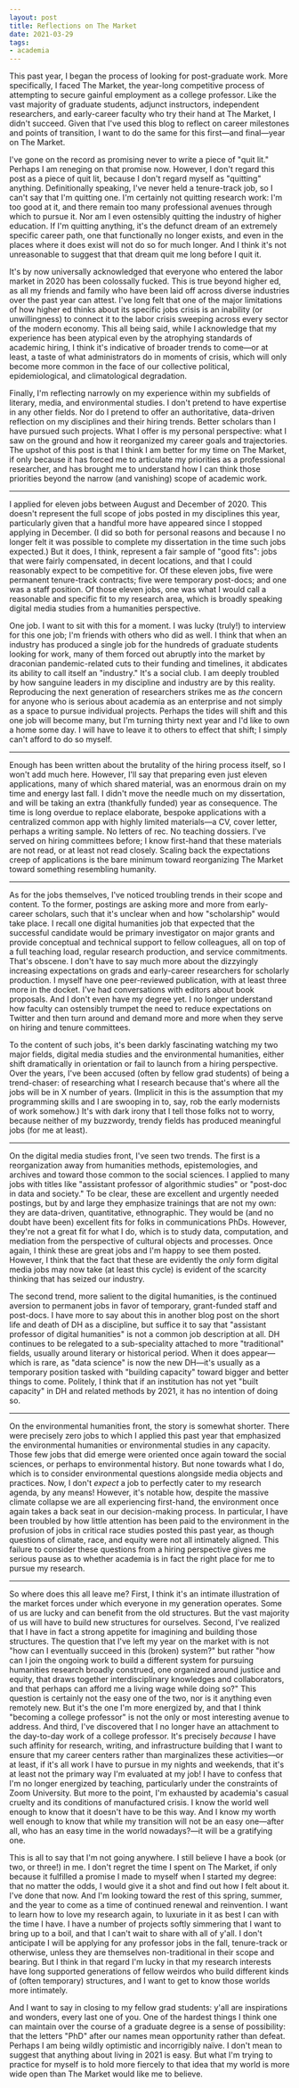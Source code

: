 ```yaml
---
layout: post
title: Reflections on The Market
date: 2021-03-29
tags: 
- academia
---
```


This past year, I began the process of looking for post-graduate work. More specifically, I faced The Market, the year-long competitive process of attempting to secure gainful employment as a college professor. Like the vast majority of graduate students, adjunct instructors, independent researchers, and early-career faculty who try their hand at The Market, I didn't succeed. Given that I've used this blog to reflect on career milestones and points of transition, I want to do the same for this first—and final—year on The Market. 

<!--more-->

I've gone on the record as promising never to write a piece of "quit lit." Perhaps I am reneging on that promise now. However, I don't regard this post as a piece of quit lit, because I don't regard myself as "quitting" anything. Definitionally speaking, I've never held a tenure-track job, so I can't say that I'm quitting one. I'm certainly not quitting research work: I'm too good at it, and there remain too many professional avenues through which to pursue it. Nor am I even ostensibly quitting the industry of higher education. If I'm quitting anything, it's the defunct dream of an extremely specific career path, one that functionally no longer exists, and even in the places where it does exist will not do so for much longer. And I think it's not unreasonable to suggest that that dream quit me long before I quit it. 

It's by now universally acknowledged that everyone who entered the labor market in 2020 has been colossally fucked. This is true beyond higher ed, as all my friends and family who have been laid off across diverse industries over the past year can attest. I've long felt that one of the major limitations of how higher ed thinks about its specific jobs crisis is an inability (or unwillingness) to connect it to the labor crisis sweeping across every sector of the modern economy. This all being said, while I acknowledge that my experience has been atypical even by the atrophying standards of academic hiring, I think it's indicative of broader trends to come—or at least, a taste of what administrators do in moments of crisis, which will only become more common in the face of our collective political, epidemiological, and climatological degradation. 

Finally, I'm reflecting narrowly on my experience within my subfields of literary, media, and environmental studies. I don't pretend to have expertise in any other fields. Nor do I pretend to offer an authoritative, data-driven reflection on my disciplines and their hiring trends. Better scholars than I have pursued such projects. What I offer is my personal perspective: what I saw on the ground and how it reorganized my career goals and trajectories. The upshot of this post is that I think I am better for my time on The Market, if only because it has forced me to articulate my priorities as a professional researcher, and has brought me to understand how I can think those priorities beyond the narrow (and vanishing) scope of academic work. 

***

I applied for eleven jobs between August and December of 2020. This doesn't represent the full scope of jobs posted in my disciplines this year, particularly given that a handful more have appeared since I stopped applying in December. (I did so both for personal reasons and because I no longer felt it was possible to complete my dissertation in the time such jobs expected.) But it does, I think, represent a fair sample of "good fits": jobs that were fairly compensated, in decent locations, and that I could reasonably expect to be competitive for. Of these eleven jobs, five were permanent tenure-track contracts; five were temporary post-docs; and one was a staff position. Of those eleven jobs, one was what I would call a reasonable and specific fit to my research area, which is broadly speaking digital media studies from a humanities perspective. 

One job. I want to sit with this for a moment. I was lucky (truly!) to interview for this one job; I'm friends with others who did as well. I think that when an industry has produced a single job for the hundreds of graduate students looking for work, many of them forced out abruptly into the market by draconian pandemic-related cuts to their funding and timelines, it abdicates its ability to call itself an "industry." It's a social club. I am deeply troubled by how sanguine leaders in my discipline and industry are by this reality. Reproducing the next generation of researchers strikes me as *the* concern for anyone who is serious about academia as an enterprise and not simply as a space to pursue individual projects. Perhaps the tides will shift and this one job will become many, but I'm turning thirty next year and I'd like to own a home some day. I will have to leave it to others to effect that shift; I simply can't afford to do so myself. 

***

Enough has been written about the brutality of the hiring process itself, so I won't add much here. However, I'll say that preparing even just eleven applications, many of which shared material, was an enormous drain on my time and energy last fall. I didn't move the needle much on my dissertation, and will be taking an extra (thankfully funded) year as consequence. The time is long overdue to replace elaborate, bespoke applications with a centralized common app with highly limited materials—a CV, cover letter, perhaps a writing sample. No letters of rec. No teaching dossiers. I've served on hiring committees before; I know first-hand that these materials are not read, or at least not read closely. Scaling back the expectations creep of applications is the bare minimum toward reorganizing The Market toward something resembling humanity. 

***

As for the jobs themselves, I've noticed troubling trends in their scope and content. To the former, postings are asking more and more from early-career scholars, such that it's unclear when and how "scholarship" would take place. I recall one digital humanities job that expected that the successful candidate would be primary investigator on major grants and provide conceptual and technical support to fellow colleagues, all on top of a full teaching load, regular research production, and service commitments. That's obscene. I don't have to say much more about the dizzyingly increasing expectations on grads and early-career researchers for scholarly production. I myself have one peer-reviewed publication, with at least three more in the docket. I've had conversations with editors about book proposals. And I don't even have my degree yet. I no longer understand how faculty can ostensibly trumpet the need to reduce expectations on Twitter and then turn around and demand more and more when they serve on hiring and tenure committees. 

To the content of such jobs, it's been darkly fascinating watching my two major fields, digital media studies and the environmental humanities, either shift dramatically in orientation or fail to launch from a hiring perspective. Over the years, I've been accused (often by fellow grad students) of being a trend-chaser: of researching what I research because that's where all the jobs will be in X number of years. (Implicit in this is the assumption that my programming skills and I are swooping in to, say, rob the early modernists of work somehow.) It's with dark irony that I tell those folks not to worry, because neither of my buzzwordy, trendy fields has produced meaningful jobs (for me at least). 

***

On the digital media studies front, I've seen two trends. The first is a reorganization away from humanities methods, epistemologies, and archives and toward those common to the social sciences. I applied to many jobs with titles like "assistant professor of algorithmic studies" or "post-doc in data and society." To be clear, these are excellent and urgently needed postings, but by and large they emphasize trainings that are not my own: they are data-driven, quantitative, ethnographic. They would be (and no doubt have been) excellent fits for folks in communications PhDs. However, they're not a great fit for what I do, which is to study data, computation, and mediation from the perspective of cultural objects and processes. Once again, I think these are great jobs and I'm happy to see them posted. However, I think that the fact that these are evidently the *only* form digital media jobs may now take (at least this cycle) is evident of the scarcity thinking that has seized our industry. 

The second trend, more salient to the digital humanities, is the continued aversion to permanent jobs in favor of temporary, grant-funded staff and post-docs. I have more to say about this in another blog post on the short life and death of DH as a discipline, but suffice it to say that "assistant professor of digital humanities" is not a common job description at all. DH continues to be relegated to a sub-speciality attached to more "traditional" fields, usually around literary or historical period. When it does appear—which is rare, as "data science" is now the new DH—it's usually as a temporary position tasked with "building capacity" toward bigger and better things to come. Politely, I think that if an institution has not yet "built capacity" in DH and related methods by 2021, it has no intention of doing so. 

***

On the environmental humanities front, the story is somewhat shorter. There were precisely zero jobs to which I applied this past year that emphasized the environmental humanities or environmental studies in any capacity. Those few jobs that did emerge were oriented once again toward the social sciences, or perhaps to environmental history. But none towards what I do, which is to consider environmental questions alongside media objects and practices. Now, I don't *expect* a job to perfectly cater to my research agenda, by any means! However, it's notable how, despite the massive climate collapse we are all experiencing first-hand, the environment once again takes a back seat in our decision-making process. In particular, I have been troubled by how little attention has been paid to the environment in the profusion of jobs in critical race studies posted this past year, as though questions of climate, race, and equity were not all intimately aligned. This failure to consider these questions from a hiring perspective gives me serious pause as to whether academia is in fact the right place for me to pursue my research. 

***

So where does this all leave me? First, I think it's an intimate illustration of the market forces under which everyone in my generation operates. Some of us are lucky and can benefit from the old structures. But the vast majority of us will have to build new structures for ourselves. Second, I've realized that I have in fact a strong appetite for imagining and building those structures. The question that I've left my year on the market with is not "how can I eventually succeed in this (broken) system?" but rather "how can I join the ongoing work to build a different system for pursuing humanities research broadly construed, one organized around justice and equity, that draws together interdisciplinary knowledges and collaborators, and that perhaps can afford me a living wage while doing so?" This question is certainly not the easy one of the two, nor is it anything even remotely new. But it's the one I'm more energized by, and that I think "becoming a college professor" is not the only or most interesting avenue to address. And third, I've discovered that I no longer have an attachment to the day-to-day work of a college professor. It's precisely *because* I have such affinity for research, writing, and infrastructure building that I want to ensure that my career centers rather than marginalizes these activities—or at least, if it's all work I have to pursue in my nights and weekends, that it's at least not the primary way I'm evaluated at my job! I have to confess that I'm no longer energized by teaching, particularly under the constraints of Zoom University. But more to the point, I'm exhausted by academia's casual cruelty and its conditions of manufactured crisis. I know the world well enough to know that it doesn't have to be this way. And I know my worth well enough to know that while my transition will not be an easy one—after all, who has an easy time in the world nowadays?—it will be a gratifying one. 

This is all to say that I'm not going anywhere. I still believe I have a book (or two, or three!) in me. I don't regret the time I spent on The Market, if only because it fulfilled a promise I made to myself when I started my degree: that no matter the odds, I would give it a shot and find out how I felt about it. I've done that now. And I'm looking toward the rest of this spring, summer, and the year to come as a time of continued renewal and reinvention. I want to learn how to love my research again, to luxuriate in it as best I can with the time I have. I have a number of projects softly simmering that I want to bring up to a boil, and that I can't wait to share with all of y'all. I don't anticipate I will be applying for any professor jobs in the fall, tenure-track or otherwise, unless they are themselves non-traditional in their scope and bearing. But I think in that regard I'm lucky in that my research interests have long supported generations of fellow weirdos who build different kinds of (often temporary) structures, and I want to get to know those worlds more intimately. 

And I want to say in closing to my fellow grad students: y'all are inspirations and wonders, every last one of you. One of the hardest things I think one can maintain over the course of a graduate degree is a sense of possibility: that the letters "PhD" after our names mean opportunity rather than defeat. Perhaps I am being wildly optimistic and incorrigibly naïve. I don't mean to suggest that anything about living in 2021 is easy. But what I'm trying to practice for myself is to hold more fiercely to that idea that my world is more wide open than The Market would like me to believe. 